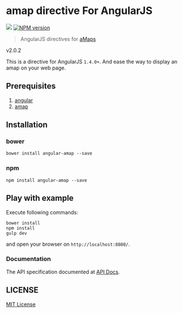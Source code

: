 # amap directive For AngularJS

![](http://img.shields.io/badge/bower_module-v2.0.0-green.svg)
[![NPM version][npm-image]][npm-url]

> AngularJS directives for [aMaps](http://lbs.amap.com/api/javascript-api/summary-3/)

v2.0.2

This is a directive for AngularJS `1.4.0+`. And ease the way to display an amap on your web page.

## Prerequisites ##

1. [angular](https://angularjs.org/)
2. [amap](http://lbs.amap.com/)

## Installation ##

### bower ###

```shell
bower install angular-amap --save
```

### npm ###

```shell
npm install angular-amap --save
```

## Play with example ##

Execute following commands:

```shell
bower install
npm install
gulp dev
```
and open your browser on `http://localhost:8080/`.

### Documentation
The API specification documented at [API Docs](https://github.com/leftstick/angular-amap/blob/master/docs/APIDocs.md).


## LICENSE ##

[MIT License](https://raw.githubusercontent.com/leftstick/angular-amap/master/LICENSE)


[npm-url]: https://npmjs.org/package/angular-amap
[npm-image]: https://badge.fury.io/js/angular-amap.png
